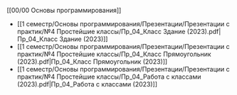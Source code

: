 [[00/00 Основы программирования]]

- [[1 семестр/Основы программирования/Презентации/Презентации с практик/№4 Простейшие классы/Пр_04_Класс Здание (2023).pdf|Пр_04_Класс Здание (2023)]]
- [[1 семестр/Основы программирования/Презентации/Презентации с практик/№4 Простейшие классы/Пр_04_Класс Прямоугольник (2023).pdf|Пр_04_Класс Прямоугольник (2023)]]
- [[1 семестр/Основы программирования/Презентации/Презентации с практик/№4 Простейшие классы/Пр_04_Работа с классами (2023).pdf|Пр_04_Работа с классами (2023)]]